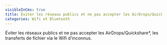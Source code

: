 ```yaml
---
visibleInCms: true
title: Éviter les réseaux publics et ne pas accepter les AirDrops/Quickshare
categories: Wifi et Bluetooth
---
```

<!--StartFragment-->

Éviter les réseaux publics et ne pas accepter les AirDrops/Quickshare*, les transferts de fichier via le Wifi d’inconnus.

<!--EndFragment-->